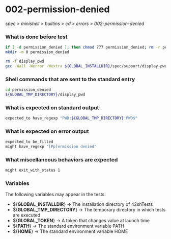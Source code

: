 # 002-permission-denied

*spec > minishell > builtins > cd > errors > 002-permission-denied*

### What is done before test

```bash
if [ -d permission_denied ]; then chmod 777 permission_denied; rm -r permission_denied; fi
mkdir -m 0 permission_denied

rm -f display_pwd
gcc -Wall -Werror -Wextra ${GLOBAL_INSTALLDIR}/spec/support/display-pwd/main.c -o display_pwd
```

### Shell commands that are sent to the standard entry

```bash
cd permission_denied
${GLOBAL_TMP_DIRECTORY}/display_pwd

```

### What is expected on standard output

```bash
expected_to have_regexp "PWD:${GLOBAL_TMP_DIRECTORY}:PWD$"
```

### What is expected on error output

```bash
expected_to be_filled
might have_regexp "[Pp]ermission denied"
```

### What miscellaneous behaviors are expected

```bash
might exit_with_status 1
```

### Variables

The following variables may appear in the tests:

* ${**GLOBAL_INSTALLDIR**} -> The installation directory of 42shTests
* ${**GLOBAL_TMP_DIRECTORY**} -> The temporary directory in which tests are executed
* ${**GLOBAL_TOKEN**} -> A token that changes value at launch time
* ${**PATH**} -> The standard environment variable PATH
* ${**HOME**} -> The standard environment variable HOME
